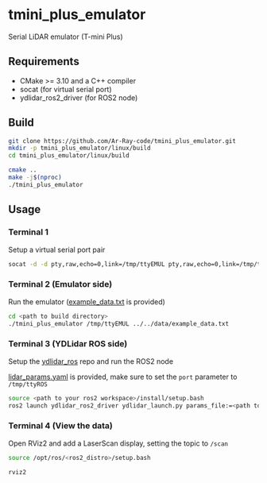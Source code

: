 # tmini_plus_emulator
Serial LiDAR emulator (T-mini Plus)

## Requirements
- CMake >= 3.10 and a C++ compiler
- socat (for virtual serial port)
- ydlidar_ros2_driver (for ROS2 node)

## Build
```bash
git clone https://github.com/Ar-Ray-code/tmini_plus_emulator.git
mkdir -p tmini_plus_emulator/linux/build
cd tmini_plus_emulator/linux/build

cmake ..
make -j$(nproc)
./tmini_plus_emulator
```

## Usage

### Terminal 1
Setup a virtual serial port pair

```bash
socat -d -d pty,raw,echo=0,link=/tmp/ttyEMUL pty,raw,echo=0,link=/tmp/ttyROS
```

### Terminal 2 (Emulator side)

Run the emulator ([example_data.txt](data/example_data.txt) is provided)

```bash
cd <path to build directory>
./tmini_plus_emulator /tmp/ttyEMUL ../../data/example_data.txt
```

### Terminal 3 (YDLidar ROS side)

Setup the [ydlidar_ros](https://github.com/YDLIDAR/ydlidar_ros2_driver) repo and run the ROS2 node

[lidar_params.yaml](config/lidar_params.yaml) is provided, make sure to set the `port` parameter to `/tmp/ttyROS`

```bash
source <path to your ros2 workspace>/install/setup.bash
ros2 launch ydlidar_ros2_driver ydlidar_launch.py params_file:=<path to lidar_params.yaml>
```

### Terminal 4 (View the data)
Open RViz2 and add a LaserScan display, setting the topic to `/scan`

```bash
source /opt/ros/<ros2_distro>/setup.bash

rviz2
```


